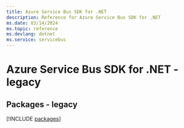 ```yaml
---
title: Azure Service Bus SDK for .NET
description: Reference for Azure Service Bus SDK for .NET
ms.date: 03/14/2024
ms.topic: reference
ms.devlang: dotnet
ms.service: servicebus
---
```

# Azure Service Bus SDK for .NET - legacy
## Packages - legacy
[!INCLUDE [packages](service-bus-index.md)]